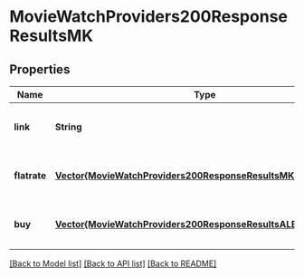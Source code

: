 # MovieWatchProviders200ResponseResultsMK


## Properties
Name | Type | Description | Notes
------------ | ------------- | ------------- | -------------
**link** | **String** |  | [optional] [default to nothing]
**flatrate** | [**Vector{MovieWatchProviders200ResponseResultsMKFlatrateInner}**](MovieWatchProviders200ResponseResultsMKFlatrateInner.md) |  | [optional] [default to nothing]
**buy** | [**Vector{MovieWatchProviders200ResponseResultsALBuyInner}**](MovieWatchProviders200ResponseResultsALBuyInner.md) |  | [optional] [default to nothing]


[[Back to Model list]](../README.md#models) [[Back to API list]](../README.md#api-endpoints) [[Back to README]](../README.md)


